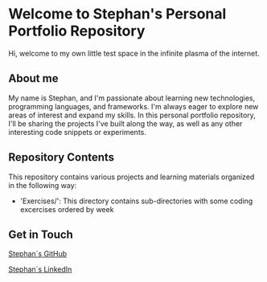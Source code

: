 # Welcome to Stephan's Personal Portfolio Repository
Hi, welcome to my own little test space in the infinite plasma of the internet.

## About me
My name is Stephan, and I'm passionate about learning new technologies, programming languages, and frameworks. I'm always eager to explore new areas of interest and expand my skills. In this personal portfolio repository, I'll be sharing the projects I've built along the way, as well as any other interesting code snippets or experiments.

## Repository Contents

This repository contains various projects and learning materials organized in the following way:

- 'Exercises/': This directory contains sub-directories with some coding excercises ordered by week 

## Get in Touch

[Stephan´s GitHub](https://github.com/Stephanvonleyser)

[Stephan´s LinkedIn](https://www.linkedin.com/in/stephanvonleyser/)



